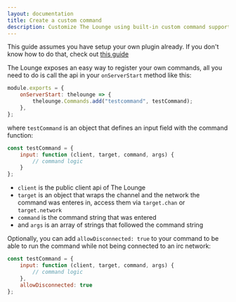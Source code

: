```yaml
---
layout: documentation
title: Create a custom command
description: Customize The Lounge using built-in custom command support
---
```


This guide assumes you have setup your own plugin already. If you don't know how to do that, check out [this guide](/docs/plugin-creation)

The Lounge exposes an easy way to register your own commands, all you need to do is call the api in your `onServerStart` method like this:

```js
module.exports = {
    onServerStart: thelounge => {
        thelounge.Commands.add("testcommand", testCommand);
    },
};
```

where `testCommand` is an object that defines an input field with the command function:
```js
const testCommand = {
    input: function (client, target, command, args) {
        // command logic
    }
};
```
- `client` is the public client api of The Lounge
- `target` is an object that wraps the channel and the network the command was enteres in, access them via `target.chan` or `target.network`
- `command` is the command string that was entered
- and `args` is an array of strings that followed the command string

Optionally, you can add `allowDisconnected: true` to your command to be able to run the command while not being connected to an irc network:
```js
const testCommand = {
    input: function (client, target, command, args) {
        // command logic
    },
    allowDisconnected: true
};
```
